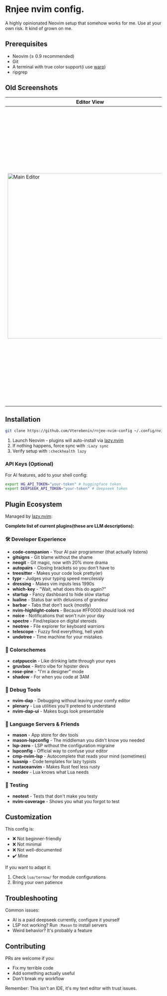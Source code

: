 # Rnjee nvim config. 

A highly opinionated Neovim setup that somehow works for me. Use at your own risk. It kind of grown on me. 

## Prerequisites

- Neovim (≥ 0.9 recommended)
- Git
- A terminal with true color support(i use [warp](https://www.warp.dev/))
- ripgrep

## Old Screenshots

| Editor View | File Browser |
|-------------|--------------|
| <img width="530" alt="Main Editor" src="https://github.com/Vterebenin/rnjee-nvim-config/assets/38083529/b08bb532-6ddb-40b2-b7c3-f7d9c29f3ab6"> | <img width="953" alt="NeoTree" src="https://github.com/Vterebenin/rnjee-nvim-config/assets/38083529/42853008-b123-4320-8cd9-c274a95baabb"> |

## Installation

```bash
git clone https://github.com/Vterebenin/rnjee-nvim-config ~/.config/nvim
```

1. Launch Neovim - plugins will auto-install via [lazy.nvim](https://github.com/folke/lazy.nvim)
2. If nothing happens, force sync with `:Lazy sync`
3. Verify setup with `:checkhealth lazy`

### API Keys (Optional)

For AI features, add to your shell config:

```bash
export HG_API_TOKEN="your-token" # huggingface token 
export DEEPSEEK_API_TOKEN="your-token" # deepseek token
```

## Plugin Ecosystem

Managed by [lazy.nvim](https://github.com/folke/lazy.nvim):

**Complete list of current plugins(these are LLM descriptions):**

### 🛠️ Developer Experience
- **code-companion** - Your AI pair programmer (that actually listens)
- **gitsigns** - Git blame without the shame
- **neogit** - Git magic, now with 20% more drama
- **autopairs** - Closing brackets so you don't have to
- **treesitter** - Makes your code look pretty(er)
- **typr** - Judges your typing speed mercilessly
- **dressing** - Makes vim inputs less 1990s
- **which-key** - "Wait, what does this do again?"
- **startup** - Fancy dashboard to hide slow startup
- **lualine** - Status bar with delusions of grandeur
- **barbar** - Tabs that don't suck (mostly)
- **nvim-highlight-colors** - Because #FF0000 should look red
- **noice** - Notifications that won't ruin your day
- **spectre** - Find/replace on digital steroids
- **neotree** - File explorer for keyboard warriors
- **telescope** - Fuzzy find everything, hell yeah
- **undotree** - Time machine for your mistakes

### 🎨 Colorschemes
- **catppuccin** - Like drinking latte through your eyes
- **gruvbox** - Retro vibe for hipster devs
- **rose-pine** - "I'm a designer" mode
- **shadow** - For when you code at 3AM

### 🐞 Debug Tools
- **nvim-dap** - Debugging without leaving your comfy editor  
- **plenary** - Lua utilities you'll pretend to understand  
- **nvim-dap-ui** - Makes bugs look presentable  

### 💬 Language Servers & Friends
- **mason** - App store for dev tools  
- **mason-lspconfig** - The middleman you didn't know you needed  
- **lsp-zero** - LSP without the configuration migraine  
- **lspconfig** - Official way to confuse your editor  
- **cmp-nvim-lsp** - Autocomplete that reads your mind (sometimes)  
- **luasnip** - Code templates for lazy typists  
- **rustaceanvim** - Makes Rust feel less rusty  
- **neodev** - Lua knows what Lua needs  

### 🧪 Testing
- **neotest** - Tests that don't make you testy  
- **nvim-coverage** - Shows you what you forgot to test  

## Customization

This config is:
- ❌ Not beginner-friendly
- ❌ Not minimal
- ❌ Not well-documented
- ✔️ Mine

If you want to adapt it:
1. Check `lua/ternow/` for module configurations
2. Bring your own patience

## Troubleshooting

Common issues:
- AI is a paid deepseek currently, configure it yourself
- LSP not working? Run `:Mason` to install servers
- Weird behavior? It's probably a feature

## Contributing

PRs are welcome if you:
- Fix my terrible code
- Add something actually useful
- Don't break my workflow

Remember: This isn't an IDE, it's my text editor with trust issues.
